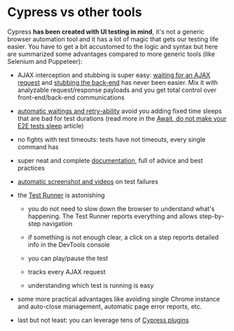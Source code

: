 # Cypress vs other tools

Cypress **has been created with UI testing in mind**, it's not a generic browser automation tool and it has a lot of magic that gets our testing life easier.
You have to get a bit accustomed to the logic and syntax but here are summarized some advantages compared to more generic tools (like Selenium and Puppeteer):

- AJAX interception and stubbing is super easy: [waiting for an AJAX request](waiting-for-ajax-request.md) and [stubbing the back-end](stubbing-the-backend.md) has never been easier. Mix it with analyzable request/response payloads and you get total control over front-end/back-end communications

- [automatic waitings and retry-ability](https://docs.cypress.io/guides/core-concepts/retry-ability.html) avoid you adding fixed time sleeps that are bad for test durations (read more in the [Await, do not make your E2E tests sleep](https://dev.to/noriste/await-do-not-make-your-e2e-tests-sleep-4g1o) article)

- no fights with test timeouts: tests have not timeouts, every single command has

- super neat and complete [documentation](https://docs.cypress.io/guides/overview/why-cypress.html), full of advice and best practices

- [automatic screenshot and videos](https://docs.cypress.io/guides/guides/screenshots-and-videos.html) on test failures

- the [Test Runner](https://docs.cypress.io/guides/core-concepts/test-runner.html) is astonishing

  - you do not need to slow down the browser to understand what's happening. The Test Runner reports everything and allows step-by-step navigation

  - if something is not enough clear, a click on a step reports detailed info in the DevTools console

  - you can play/pause the test

  - tracks every AJAX request

  - understanding which test is running is easy

- some more practical advantages like avoiding single Chrome instance and auto-close management, automatic page error reports, etc.

- last but not least: you can leverage tens of [Cypress plugins](https://docs.cypress.io/plugins/index.html)
